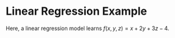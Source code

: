 # Linear Regression Example

Here, a linear regression model learns $f(x, y, z) = x + 2y + 3z - 4$. 